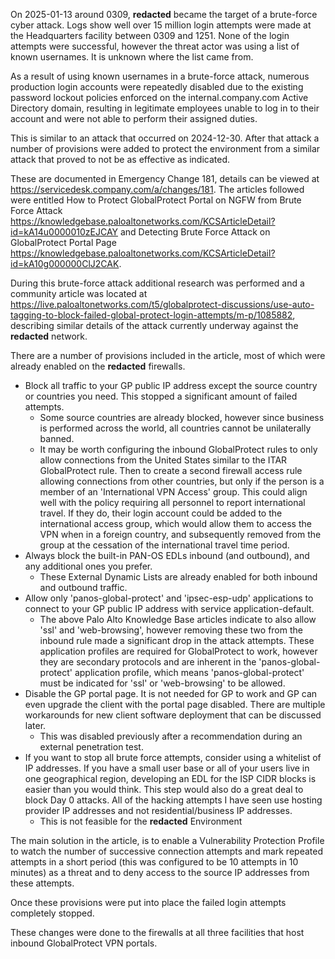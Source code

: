 On 2025-01-13 around 0309, <strong>redacted</strong> became the target of a brute-force cyber attack.  Logs show well over 15 million login attempts were made at the Headquarters facility between 0309 and 1251.  None of the login attempts were successful, however the threat actor was using a list of known usernames.  It is unknown where the list came from.

As a result of using known usernames in a brute-force attack, numerous production login accounts were repeatedly disabled due to the existing password lockout policies enforced on the internal.company.com Active Directory domain, resulting in legitimate employees unable to log in to their account and were not able to perform their assigned duties.

This is similar to an attack that occurred on 2024-12-30.  After that attack a number of provisions were added to protect the environment from a similar attack that proved to not be as effective as indicated.

These are documented in Emergency Change 181, details can be viewed at https://servicedesk.company.com/a/changes/181.  The articles followed were entitled How to Protect GlobalProtect Portal on NGFW from Brute Force Attack https://knowledgebase.paloaltonetworks.com/KCSArticleDetail?id=kA14u0000010zEJCAY and Detecting Brute Force Attack on GlobalProtect Portal Page https://knowledgebase.paloaltonetworks.com/KCSArticleDetail?id=kA10g000000ClJ2CAK.

During this brute-force attack additional research was performed and a community article was located at https://live.paloaltonetworks.com/t5/globalprotect-discussions/use-auto-tagging-to-block-failed-global-protect-login-attempts/m-p/1085882, describing similar details of the attack currently underway against the <strong>redacted</strong> network.

There are a number of provisions included in the article, most of which were already enabled on the <strong>redacted</strong> firewalls.

- Block all traffic to your GP public IP address except the source country or countries you need.  This stopped a significant amount of failed attempts.
  - Some source countries are already blocked, however since business is performed across the world, all countries cannot be unilaterally banned.
  - It may be worth configuring the inbound GlobalProtect rules to only allow connections from the United States similar to the ITAR GlobalProtect rule.  Then to create a second firewall access rule allowing connections from other countries, but only if the person is a member of an 'International VPN Access' group.  This could align well with the policy requiring all personnel to report international travel.  If they do, their login account could be added to the international access group, which would allow them to access the VPN when in a foreign country, and subsequently removed from the group at the cessation of the international travel time period.
- Always block the built-in PAN-OS EDLs inbound (and outbound), and any additional ones you prefer.
  - These External Dynamic Lists are already enabled for both inbound and outbound traffic.
- Allow only 'panos-global-protect' and 'ipsec-esp-udp' applications to connect to your GP public IP address with service application-default.
  - The above Palo Alto Knowledge Base articles indicate to also allow 'ssl' and 'web-browsing', however removing these two from the inbound rule made a significant drop in the attack attempts.  These application profiles are required for GlobalProtect to work, however they are secondary protocols and are inherent in the 'panos-global-protect' application profile, which means 'panos-global-protect' must be indicated for 'ssl' or 'web-browsing' to be allowed.
- Disable the GP portal page.  It is not needed for GP to work and GP can even upgrade the client with the portal page disabled.  There are multiple workarounds for new client software deployment that can be discussed later.
  - This was disabled previously after a recommendation during an external penetration test.
- If you want to stop all brute force attempts, consider using a whitelist of IP addresses.  If you have a small user base or all of your users live in one geographical region, developing an EDL for the ISP CIDR blocks is easier than you would think.  This step would also do a great deal to block Day 0 attacks.  All of the hacking attempts I have seen use hosting provider IP addresses and not residential/business IP addresses.
  - This is not feasible for the <strong>redacted</strong> Environment

The main solution in the article, is to enable a Vulnerability Protection Profile to watch the number of successive connection attempts and mark repeated attempts in a short period (this was configured to be 10 attempts in 10 minutes) as a threat and to deny access to the source IP addresses from these attempts.

Once these provisions were put into place the failed login attempts completely stopped.

These changes were done to the firewalls at all three facilities that host inbound GlobalProtect VPN portals.
